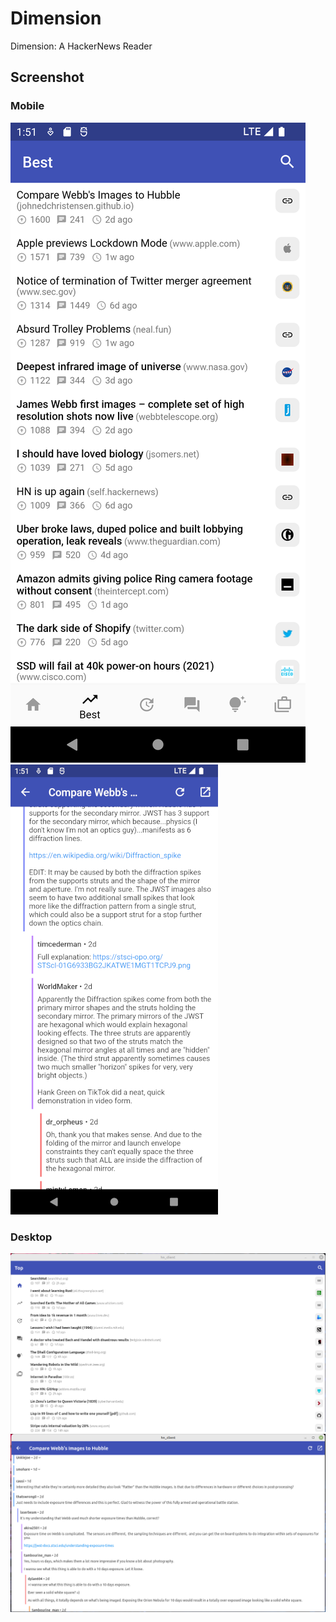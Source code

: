 # Dimension
Dimension: A HackerNews Reader

## Screenshot

### Mobile
![screenshot](screenshots/mobile_front.png)
![screenshot](screenshots/mobile_thread.png)

### Desktop
![screenshot](screenshots/desktop_front.png)
![screenshot](screenshots/desktop_thread.png)
